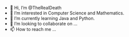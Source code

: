 - 👋 Hi, I’m @TheRealDeath
- 👀 I’m interested in Computer Science and Mathematics.
- 🌱 I’m currently learning Java and Python.
- 💞️ I’m looking to collaborate on ...
- 📫 How to reach me ...

<!---
TheRealDeath/TheRealDeath is a ✨ special ✨ repository because its `README.md` (this file) appears on your GitHub profile.
You can click the Preview link to take a look at your changes.
--->
